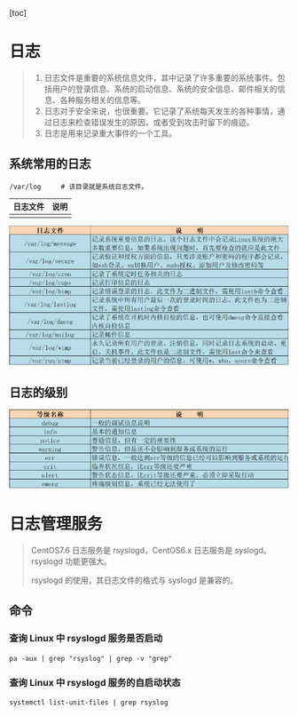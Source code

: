 [toc]

# 日志

> 1. 日志文件是重要的系统信息文件，其中记录了许多重要的系统事件。包括用户的登录信息、系统的启动信息、系统的安全信息、邮件相关的信息、各种服务相关的信息等。
> 2. 日志对于安全来说，也很重要。它记录了系统每天发生的各种事情，通过日志来检查错误发生的原因，或者受到攻击时留下的痕迹。
> 3. 日志是用来记录重大事件的一个工具。

## 系统常用的日志

```shell
/var/log     # 该目录就是系统日志文件。
```

| 日志文件 | 说明 |
| -------- | ---- |
|          |      |

![log-all](img/log-all.png)

## 日志的级别

![log-grade](img/log-grade.png)

# 日志管理服务

> CentOS7.6 日志服务是 rsyslogd，CentOS6.x 日志服务是 syslogd。rsyslogd 功能更强大。
>
> rsyslogd 的使用，其日志文件的格式与 syslogd 是兼容的。

## 命令

### 查询 Linux 中 rsyslogd 服务是否启动

```
pa -aux | grep "rsyslog" | grep -v "grep"
```

### 查询 Linux 中 rsyslogd 服务的自启动状态

```
systemctl list-unit-files | grep rsyslog
```

